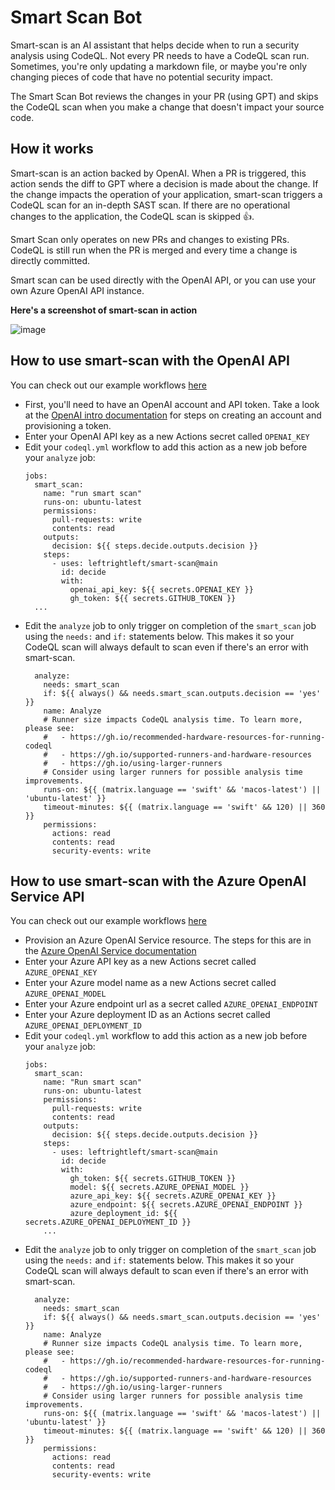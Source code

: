 # Smart Scan Bot
Smart-scan is an AI assistant that helps decide when to run a security analysis using CodeQL.  Not every PR needs to have a CodeQL scan run. Sometimes, you're only updating a markdown file, or maybe you're only changing pieces of code that have no potential security impact. 

The Smart Scan Bot reviews the changes in your PR (using GPT) and skips the CodeQL scan when you make a change that doesn't impact your source code.

## How it works
Smart-scan is an action backed by OpenAI.  When a PR is triggered, this action sends the diff to GPT where a decision is made about the change.  If the change impacts the operation of your application, smart-scan triggers a CodeQL scan for an in-depth SAST scan.  If there are no operational changes to the application, the CodeQL scan is skipped :+1:.  

Smart Scan only operates on new PRs and changes to existing PRs.  CodeQL is still run when the PR is merged and every time a change is directly committed. 

Smart scan can be used directly with the OpenAI API, or you can use your own Azure OpenAI API instance.

**Here's a screenshot of smart-scan in action**

![image](https://github.com/leftrightleft/smart-scan/assets/4910518/73565ce7-b74b-4713-a1ca-d514b7f1a2ba)


## How to use smart-scan with the OpenAI API

You can check out our example workflows [here](./examples)

* First, you'll need to have an OpenAI account and API token.  Take a look at the [OpenAI intro documentation](https://platform.openai.com/docs/introduction) for steps on creating an account and provisioning a token.
* Enter your OpenAI API key as a new Actions secret called `OPENAI_KEY`
* Edit your `codeql.yml` workflow to add this action as a new job before your `analyze` job:
  ```
  jobs:
    smart_scan:
      name: "run smart scan"
      runs-on: ubuntu-latest
      permissions:
        pull-requests: write
        contents: read
      outputs:
        decision: ${{ steps.decide.outputs.decision }}
      steps:
        - uses: leftrightleft/smart-scan@main
          id: decide 
          with:
            openai_api_key: ${{ secrets.OPENAI_KEY }}
            gh_token: ${{ secrets.GITHUB_TOKEN }}
    ...
  ```
* Edit the `analyze` job to only trigger on completion of the `smart_scan` job using the `needs:` and `if:` statements below.  This makes it so your CodeQL scan will always default to scan even if there's an error with smart-scan.
  ```
    analyze:
      needs: smart_scan
      if: ${{ always() && needs.smart_scan.outputs.decision == 'yes' }}
      name: Analyze
      # Runner size impacts CodeQL analysis time. To learn more, please see:
      #   - https://gh.io/recommended-hardware-resources-for-running-codeql
      #   - https://gh.io/supported-runners-and-hardware-resources
      #   - https://gh.io/using-larger-runners
      # Consider using larger runners for possible analysis time improvements.
      runs-on: ${{ (matrix.language == 'swift' && 'macos-latest') || 'ubuntu-latest' }}
      timeout-minutes: ${{ (matrix.language == 'swift' && 120) || 360 }}
      permissions:
        actions: read
        contents: read
        security-events: write
  ```



## How to use smart-scan with the Azure OpenAI Service API

You can check out our example workflows [here](./examples)

* Provision an Azure OpenAI Service resource.  The steps for this are in the [Azure OpenAI Service documentation](https://learn.microsoft.com/en-us/azure/ai-services/openai/) 
* Enter your Azure API key as a new Actions secret called `AZURE_OPENAI_KEY`
* Enter your Azure model name as a new Actions secret called `AZURE_OPENAI_MODEL`
* Enter your Azure endpoint url as a secret called `AZURE_OPENAI_ENDPOINT`
* Enter your Azure deployment ID as an Actions secret called `AZURE_OPENAI_DEPLOYMENT_ID`
* Edit your `codeql.yml` workflow to add this action as a new job before your `analyze` job:
  ```
  jobs:
    smart_scan:
      name: "Run smart scan"
      runs-on: ubuntu-latest
      permissions:
        pull-requests: write
        contents: read
      outputs:
        decision: ${{ steps.decide.outputs.decision }}
      steps:
        - uses: leftrightleft/smart-scan@main
          id: decide 
          with:
            gh_token: ${{ secrets.GITHUB_TOKEN }}
            model: ${{ secrets.AZURE_OPENAI_MODEL }}
            azure_api_key: ${{ secrets.AZURE_OPENAI_KEY }}
            azure_endpoint: ${{ secrets.AZURE_OPENAI_ENDPOINT }}
            azure_deployment_id: ${{ secrets.AZURE_OPENAI_DEPLOYMENT_ID }}
      ...
  ```
* Edit the `analyze` job to only trigger on completion of the `smart_scan` job using the `needs:` and `if:` statements below.  This makes it so your CodeQL scan will always default to scan even if there's an error with smart-scan.
  ```
    analyze:
      needs: smart_scan
      if: ${{ always() && needs.smart_scan.outputs.decision == 'yes' }}
      name: Analyze
      # Runner size impacts CodeQL analysis time. To learn more, please see:
      #   - https://gh.io/recommended-hardware-resources-for-running-codeql
      #   - https://gh.io/supported-runners-and-hardware-resources
      #   - https://gh.io/using-larger-runners
      # Consider using larger runners for possible analysis time improvements.
      runs-on: ${{ (matrix.language == 'swift' && 'macos-latest') || 'ubuntu-latest' }}
      timeout-minutes: ${{ (matrix.language == 'swift' && 120) || 360 }}
      permissions:
        actions: read
        contents: read
        security-events: write
  ```
